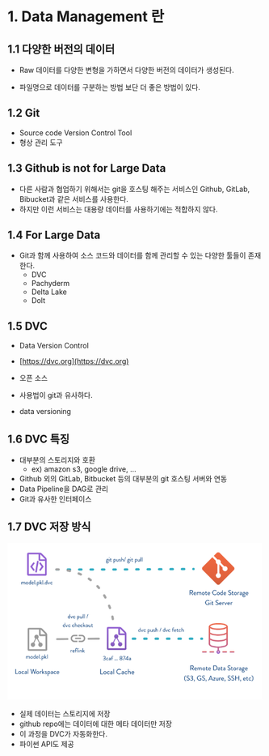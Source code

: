 # 1. Data Management 란

## 1.1 다양한 버전의 데이터

- Raw 데이터를 다양한 변형을 가하면서 다양한 버전의 데이터가 생성된다.

- 파일명으로 데이터를 구분하는 방법 보단 더 좋은 방법이 있다.



## 1.2 Git

- Source code Version Control Tool
- 형상 관리 도구



## 1.3 Github is not for Large Data

- 다른 사람과 협업하기 위해서는 git을 호스팅 해주는 서비스인 Github, GitLab, Bibucket과 같은 서비스를 사용한다.
- 하지만 이런 서비스는 대용량 데이터를 사용하기에는 적합하지 않다.



## 1.4 For Large Data

- Git과 함께 사용하여 소스 코드와 데이터를 함께 관리할 수 있는 다양한 툴들이 존재한다.
  - DVC
  - Pachyderm
  - Delta Lake
  - Dolt



## 1.5 DVC

- Data Version Control
- [https://dvc.org](https://dvc.org)

- 오픈 소스
- 사용법이 git과 유사하다.
- data versioning



## 1.6 DVC 특징

- 대부분의 스토리지와 호환
  - ex) amazon s3, google drive, ...
- Github 외의 GitLab, Bitbucket 등의 대부분의 git 호스팅 서버와 연동
- Data Pipeline을 DAG로 관리
- Git과 유사한 인터페이스



## 1.7 DVC 저장 방식

<img src="../_images/02/01/001.png" width=700 />

- 실제 데이터는 스토리지에 저장
- github repo에는 데이터에 대한 메타 데이터만 저장
- 이 과정을 DVC가 자동화한다.
- 파이썬 API도 제공
